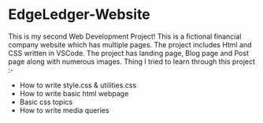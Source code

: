 # EdgeLedger-Website

This is my second Web Development Project!
This is a fictional financial company website which has multiple pages. The project includes Html and CSS written in VSCode. 
The project has landing page, Blog page and Post page along with numerous images.
Thing I tried to learn through this project :-

* How to write style.css & utilities.css
* How to write basic html webpage 
* Basic css topics 
* How to write media queries
